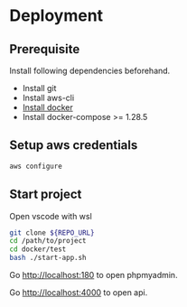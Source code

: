 # Deployment

## Prerequisite

Install following dependencies beforehand.

- Install git
- Install aws-cli
- [Install docker](../install-docker.md)
- Install docker-compose >= 1.28.5

## Setup aws credentials

```bash
aws configure
```

## Start project

Open vscode with wsl

```bash
git clone ${REPO_URL}
cd /path/to/project
cd docker/test
bash ./start-app.sh
```

Go [http://localhost:180](http://localhost:180) to open phpmyadmin.

Go [http://localhost:4000](http://localhost:4000) to open api.
